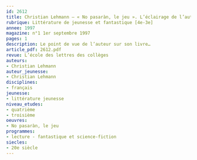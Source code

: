 ```yaml
---
id: 2612
title: Christian Lehmann – « No pasaràn, le jeu ». L’éclairage de l’auteur
rubrique: Littérature de jeunesse et fantastique [4e-3e]
annee: 1997
magazine: n°1 1er septembre 1997
pages: 1
description: Le point de vue de l’auteur sur son livre…
article_pdf: 2612.pdf
revue: L’école des lettres des collèges
auteurs:
- Christian Lehmann
auteur_jeunesse:
- Christian Lehmann
disciplines:
- français
jeunesse:
- littérature jeunesse
niveau_etudes:
- quatrième
- troisième
oeuvres:
- No pasaràn, le jeu
programmes:
- lecture - fantastique et science-fiction
siecles:
- 20e siècle
---
```

